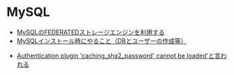 
# MySQL



* [MySQLのFEDERATEDストレージエンジンを利用する](https://qiita.com/toshiro3/items/bea579b86ca53803fc28)
* [MySQLインストール時にやること（DBとユーザーの作成等）](https://qiita.com/daichi87gi/items/f9dac6cd8acc3ad4330d )
- [Authentication plugin 'caching_sha2_password' cannot be loaded'と言われる](https://qiita.com/uutarou10/items/94913e6e7536b713a574)

